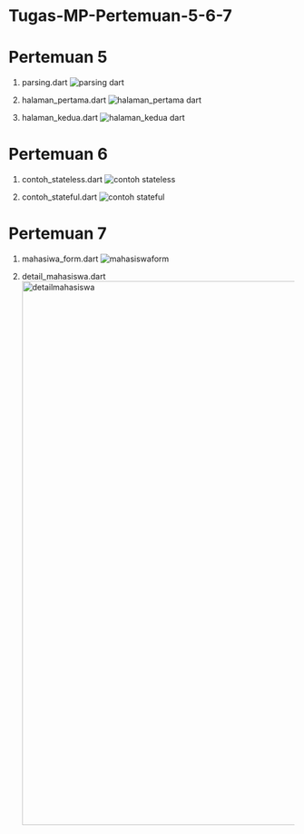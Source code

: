 # Tugas-MP-Pertemuan-5-6-7

# Pertemuan 5
1. parsing.dart
![parsing dart](https://github.com/user-attachments/assets/d0e9c72c-9265-47b5-8e55-62a0046587d8)

2. halaman_pertama.dart
   ![halaman_pertama dart](https://github.com/user-attachments/assets/f164ad10-4942-46a4-81b5-512163fc7d2b)

3. halaman_kedua.dart
   ![halaman_kedua dart](https://github.com/user-attachments/assets/df0e5821-e1c1-4823-bcff-9f59b9bccec7)

  


# Pertemuan 6
1. contoh_stateless.dart
   ![contoh stateless](https://github.com/user-attachments/assets/77f9897b5906-4941-9024-5aeb9696b039)

2. contoh_stateful.dart
   ![contoh stateful](https://github.com/user-attachments/assets/bf157f5d7eef-4a18-88f6-3447668fd351)

# Pertemuan 7
1. mahasiwa_form.dart
   ![mahasiswaform](https://github.com/user-attachments/assets/e42814ac-9d004c51-9282-3654676687dd)

2. detail_mahasiswa.dart
   <img width="959" alt="detailmahasiswa" src="https://github.com/userattachments/assets/6662cceb-d31a-4a24-9c7b-fb3a0c60e300" />



   
   
